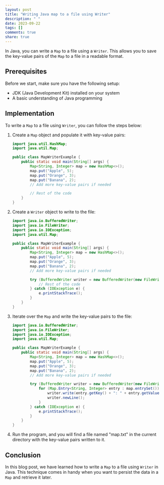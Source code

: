 ```yaml
---
layout: post
title: "Writing Java map to a file using Writer"
description: " "
date: 2023-09-22
tags: []
comments: true
share: true
---
```


In Java, you can write a `Map` to a file using a `Writer`. This allows you to save the key-value pairs of the `Map` to a file in a readable format.

## Prerequisites
Before we start, make sure you have the following setup:
- JDK (Java Development Kit) installed on your system
- A basic understanding of Java programming

## Implementation
To write a `Map` to a file using `Writer`, you can follow the steps below:

1. Create a `Map` object and populate it with key-value pairs:

   ```java
   import java.util.HashMap;
   import java.util.Map;

   public class MapWriterExample {
       public static void main(String[] args) {
           Map<String, Integer> map = new HashMap<>();
           map.put("Apple", 5);
           map.put("Orange", 3);
           map.put("Banana", 2);
           // Add more key-value pairs if needed

           // Rest of the code
       }
   }
   ```

2. Create a `Writer` object to write to the file:

   ```java
   import java.io.BufferedWriter;
   import java.io.FileWriter;
   import java.io.IOException;
   import java.util.Map;

   public class MapWriterExample {
       public static void main(String[] args) {
           Map<String, Integer> map = new HashMap<>();
           map.put("Apple", 5);
           map.put("Orange", 3);
           map.put("Banana", 2);
           // Add more key-value pairs if needed

           try (BufferedWriter writer = new BufferedWriter(new FileWriter("map.txt"))) {
               // Rest of the code
           } catch (IOException e) {
               e.printStackTrace();
           }
       }
   }
   ```

3. Iterate over the `Map` and write the key-value pairs to the file:

   ```java
   import java.io.BufferedWriter;
   import java.io.FileWriter;
   import java.io.IOException;
   import java.util.Map;

   public class MapWriterExample {
       public static void main(String[] args) {
           Map<String, Integer> map = new HashMap<>();
           map.put("Apple", 5);
           map.put("Orange", 3);
           map.put("Banana", 2);
           // Add more key-value pairs if needed

           try (BufferedWriter writer = new BufferedWriter(new FileWriter("map.txt"))) {
               for (Map.Entry<String, Integer> entry : map.entrySet()) {
                   writer.write(entry.getKey() + ": " + entry.getValue());
                   writer.newLine();
               }
           } catch (IOException e) {
               e.printStackTrace();
           }
       }
   }
   ```

4. Run the program, and you will find a file named "map.txt" in the current directory with the key-value pairs written to it.

## Conclusion
In this blog post, we have learned how to write a `Map` to a file using `Writer` in Java. This technique comes in handy when you want to persist the data in a `Map` and retrieve it later.
